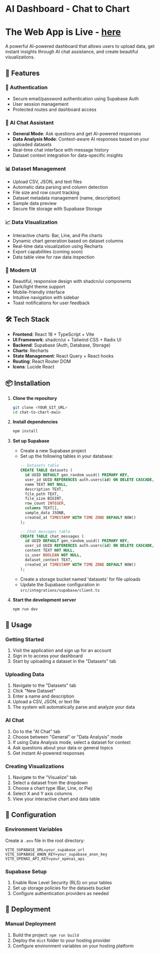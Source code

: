 # AI Dashboard - Chat to Chart
# The Web App is Live - [here](https://ai-analytics-dashboard-7i5iyzkxt-qamarali01s-projects.vercel.app/)

A powerful AI-powered dashboard that allows users to upload data, get instant insights through AI chat assistance, and create beautiful visualizations.

## 🚀 Features

### 🔐 Authentication
- Secure email/password authentication using Supabase Auth
- User session management
- Protected routes and dashboard access

### 💬 AI Chat Assistant
- **General Mode**: Ask questions and get AI-powered responses
- **Data Analysis Mode**: Context-aware AI responses based on your uploaded datasets
- Real-time chat interface with message history
- Dataset context integration for data-specific insights

### 📊 Dataset Management
- Upload CSV, JSON, and text files
- Automatic data parsing and column detection
- File size and row count tracking
- Dataset metadata management (name, description)
- Sample data preview
- Secure file storage with Supabase Storage

### 📈 Data Visualization
- Interactive charts: Bar, Line, and Pie charts
- Dynamic chart generation based on dataset columns
- Real-time data visualization using Recharts
- Export capabilities (coming soon)
- Data table view for raw data inspection

### 🎨 Modern UI
- Beautiful, responsive design with shadcn/ui components
- Dark/light theme support
- Mobile-friendly interface
- Intuitive navigation with sidebar
- Toast notifications for user feedback

## 🛠️ Tech Stack

- **Frontend**: React 18 + TypeScript + Vite
- **UI Framework**: shadcn/ui + Tailwind CSS + Radix UI
- **Backend**: Supabase (Auth, Database, Storage)
- **Charts**: Recharts
- **State Management**: React Query + React hooks
- **Routing**: React Router DOM
- **Icons**: Lucide React

## 📦 Installation

1. **Clone the repository**
   ```bash
   git clone <YOUR_GIT_URL>
   cd chat-to-chart-main
   ```

2. **Install dependencies**
   ```bash
   npm install
   ```

3. **Set up Supabase**
   - Create a new Supabase project
   - Set up the following tables in your database:
     ```sql
     -- Datasets table
     CREATE TABLE datasets (
       id UUID DEFAULT gen_random_uuid() PRIMARY KEY,
       user_id UUID REFERENCES auth.users(id) ON DELETE CASCADE,
       name TEXT NOT NULL,
       description TEXT,
       file_path TEXT,
       file_size BIGINT,
       row_count INTEGER,
       columns TEXT[],
       sample_data JSONB,
       created_at TIMESTAMP WITH TIME ZONE DEFAULT NOW()
     );

     -- Chat messages table
     CREATE TABLE chat_messages (
       id UUID DEFAULT gen_random_uuid() PRIMARY KEY,
       user_id UUID REFERENCES auth.users(id) ON DELETE CASCADE,
       content TEXT NOT NULL,
       is_user BOOLEAN NOT NULL,
       dataset_context TEXT,
       created_at TIMESTAMP WITH TIME ZONE DEFAULT NOW()
     );
     ```
   - Create a storage bucket named 'datasets' for file uploads
   - Update the Supabase configuration in `src/integrations/supabase/client.ts`

4. **Start the development server**
   ```bash
   npm run dev
   ```

## 🎯 Usage

### Getting Started
1. Visit the application and sign up for an account
2. Sign in to access your dashboard
3. Start by uploading a dataset in the "Datasets" tab

### Uploading Data
1. Navigate to the "Datasets" tab
2. Click "New Dataset"
3. Enter a name and description
4. Upload a CSV, JSON, or text file
5. The system will automatically parse and analyze your data

### AI Chat
1. Go to the "AI Chat" tab
2. Choose between "General" or "Data Analysis" mode
3. If using Data Analysis mode, select a dataset for context
4. Ask questions about your data or general topics
5. Get instant AI-powered responses

### Creating Visualizations
1. Navigate to the "Visualize" tab
2. Select a dataset from the dropdown
3. Choose a chart type (Bar, Line, or Pie)
4. Select X and Y axis columns
5. View your interactive chart and data table

## 🔧 Configuration

### Environment Variables
Create a `.env` file in the root directory:
```env
VITE_SUPABASE_URL=your_supabase_url
VITE_SUPABASE_ANON_KEY=your_supabase_anon_key
VITE_OPENAI_API_KEY=your_openai_api
```

### Supabase Setup
1. Enable Row Level Security (RLS) on your tables
2. Set up storage policies for the datasets bucket
3. Configure authentication providers as needed

## 🚀 Deployment

### Manual Deployment
1. Build the project: `npm run build`
2. Deploy the `dist` folder to your hosting provider
3. Configure environment variables on your hosting platform



